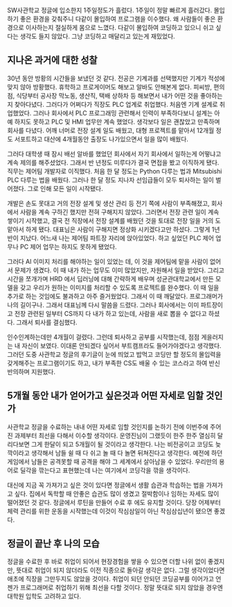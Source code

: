  SW사관학교 정글에 입소한지 1주일정도가 흘렀다. 1주일이 정말 빠르게 흘러갔다. 몰입하기 좋은 환경을 갖춰주니 다같이 몰입하여 프로그램을 이수했다. 왜 사람들이 좋은 환경으로 이사하는지 절실하게 몸으로 느꼈다. 다같이 몰입하여 코딩하고 있으니 쉬고 싶다는 생각도 들지 않았다. 그냥 코딩하고 매달리고 있는게 재밌었다.

## 지나온 과거에 대한 성찰
  30년 동안 방황의 시간들을 보냈던 것 같다. 전공은 기계과를 선택했지만 기계가 적성에 맞지 않아 방황했다. 휴학하고 프로게이머도 해보고 알바도 안해본게 없다. 피씨방, 편의점, 식당부터 공사장 막노동, 생산직, 택배 상하차 등 해보면서 내가 어떤 것을 좋아하는 지 찾아다녔다. 그러다가 어쩌다가 직장도 PLC 업계로 취업했다. 처음엔 기계 설계로 취업했었다. 그러나 회사에서 PLC 프로그래밍 관련해서 인력이 부족하다보니 설계는 아예 하지도 못하고 PLC 및 HMI 업무만 계속 했었다. 생각보다 일은 괜찮았고 만족하며 회사를 다녔다. 어깨 너머로 전장 설계 일도 배웠고, 대형 프로젝트를 맡아서 12개월 정도 서포트하고 대산에 4개월동안 출장도 나가있으면서 일을 많이 배웠다.
  
  그러다 대학생 때 잠시 배선 알바를 했었던 회사에서 자기 회사에서 일하는게 어떻냐고 계속 제의를 해주셨었다. 그래서 반 년정도 미루다가 결국 면접을 봤고 이직하게 됐다. 직무는 제어팀 개발자로 이직했다. 처음 한 달 정도는 Python 다루는 법과 Mitsubishi PLC 다루는 법을 배웠다. 그러나 한 달 정도 지나자 선임급들이 모두 퇴사하는 일이 벌어졌다. 그로 인해 모든 일이 시작됐다. 
  
  개발은 손도 못대고 거의 전장 설계 및 생산 관리 등 전기 쪽에 사람이 부족해졌고, 회사에서 사람을 계속 구하긴 했지만 전혀 구해지지 않았다. 그러면서 전장 관련 일이 계속 쌓이기 시작했고, 결국 전 직장에서 전장 설계를 배웠던 것을 토대로 전장 일을 거의 도맡아서 하게 됐다. 대표님은 사람이 구해지면 정상화 시키겠다고만 하셨다. 그렇게 1년 반이 지났다. 어느새 나는 제어팀 파트장 자리에 앉아있었다. 하고 싶었던 PLC 제어 업무나 PC 제어 업무는 하지도 못하게 됐었다. 
  
  그러다 AI 이미지 처리를 해야하는 일이 있었는 데, 이 것을 제어팀에 맡을 사람이 없어서 문제가 생겼다. 이 때 내가 하는 업무도 이미 많았지만, 자원해서 일을 받았다. 그리고 시간을 쪼개가며 HRD 에서 딥러닝에 대해 간략하게 배우며 성균관대학교에서 만든 모델을 갖고 우리가 원하는 이미지를 처리할 수 있도록 프로젝트를 완수했다. 이 때 일을 추가로 하는 것임에도 불과하고 아주 즐거웠었다. 그래서 이 때 깨달았다. 프로그래머가 나의 길이구나. 그래서 대표님께 다시 말씀을 드렸다. 그러나 회사에서는 이미 파트장이고 전장 관련된 일부터 CS까지 다 내가 하고 있는데, 사람을 새로 뽑을 수 없다고 하셨다. 그래서 퇴사를 결심했다.
  
  인수인계하는데만 4개월이 걸렸다. 그런데 퇴사하고 공부를 시작했는데, 점점 게을러지는 내 자신이 보였다. 이대론 안되겠다 싶어서 부트캠프라도 들어가야겠다고 생각했다. 그러던 도중 사관학교 정글의 후기글이 눈에 띄었고 밥먹고 코딩만 할 정도의 몰입력을 갖게해주는 프로그램이기도 하고, 내가 부족한 CS도 배울 수 있는 코스라고 하여 반신반의하며 지원했다.

 
## 5개월 동안 내가 얻어가고 싶은것과 어떤 자세로 임할 것인가
  사관학교 정글을 수료하는 내내 어떤 자세로 임할 것인지를 논하기 전에 이번주에 주어진 과제부터 최선을 다해서 이수할 생각이다. 운영진님이 그랬듯이 한주 한주 열심히 달리다보면 그게 한달이 되고 5개월이 될 것이라고 생각한다. 나는 비전공이고 코딩도 늦깍이라고 생각해서 남들 쉴 때 다 쉬고 놀 때 다 놀면 뒤쳐진다고 생각한다. 예전에 하던 게임에서 남들은 공격못할 때 공격을 해야 그 세계에서 살아남을 수 있었다. 우리만의 용어로 딜각을 깎는다고 표현했는데 나는 여기에서 코딩각을 깎을 생각이다. 
  
  대신에 지금 꼭 가져가고 싶은 것이 있다면 정글에서 생활 습관과 학습하는 법을 가져가고 싶다. 집에서 독학할 때 안좋은 습관도 많이 생겼고 절박함이나 임하는 자세도 많이 떨어졌던 것 같다. 정글에서 루틴을 만들어 수료 후 에도 유지할 것이다. 당장 어제부터 체력 관리를 위한 운동을 시작했는데 이것이 작심삼일이 아닌 작심삼십년이 됐으면 좋겠다.
 
## 정글이 끝난 후 나의 모습
  정글을 수료한 후 바로 취업이 되어서 현장경험을 쌓을 수 있으면 더할 나위 없이 좋겠지만, 뜻대로 취업이 되지 않더라도 이전 직종으로 돌아갈 생각은 없다. 그럴 생각이었다면 애초에 직장을 그만두지도 않았을 것이다. 취업이 되던 안되던 코딩공부를 이어가고 언젠가 프로그래머로 취업하기 위해 최선을 다할 것이다. 정말 뜻대로 되지 않았을 경우엔 대학원 입학도 고려하고 있다.
